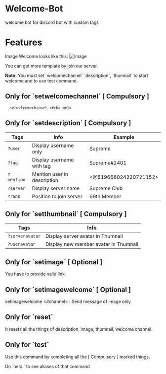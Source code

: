 # Welcome-Bot
welcome bot for discord bot with custom tags


# Features
Image Welcome looks like this:
![Image](https://media.discordapp.net/attachments/855820422960513054/882210623566540890/unknown.png?width=437&height=431)

You can get more template by join our server.



**Note:** You must set \`welcomechannel\` \`description\`, \`thumnail\` to start welcome and to use test command. 

## Only for \`setwelcomechannel\` [ Compulsory ]
      setwelcomechannel <#channel>

## Only for \`setdescription\` [ Compulsory ]
      
| Tags | Info | Example |
| --- | --- | --- |
| `?user` | Display username only | Supreme |
| `?tag` | Display username with tag | Supreme#2401 |
| `?mention` | Mention user in description | <@519666024220721152> |
| `?server` | Display server name | Supreme Club |
| `?rank` | Position to join server | 69th Member |

## Only for \`setthumbnail\` [ Compulsory ]
| Tags | Info |
| -- | -- |
| `?serveravatar` | Display server avatar in Thumnail |
| `?useravatar` | Display new member avatar in Thumnail |

## Only for \`setimage\` [ Optional ]
You have to provide valid link 

## Only for \`setimagewelcome\` [ Optional ]
setimagewelcome <#channel> : Send message of image only 

## Only for \`reset\` 
It resets all the things of description, image, thumnail, welcome channel.

## Only for \`test\`
Use this command by completing all the [ Compulsory ] marked things.

Do \`help <command>\` to see aliases of that command
